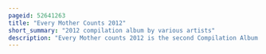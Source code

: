 ```yaml
---
pageid: 52641263
title: "Every Mother Counts 2012"
short_summary: "2012 compilation album by various artists"
description: "Every Mother counts 2012 is the second Compilation Album in Starbucks' annual Series, released by Hear Music on May 1, 2012. Featuring thirteen previously unavailable Tracks, the Album was sold exclusively at Starbucks Locations and benefited Christy Turlington's Every Mother Counts Foundation, which seeks to increase Childbirth Safety for Mothers. The Compilation received a positive critical Reception."
---
```

